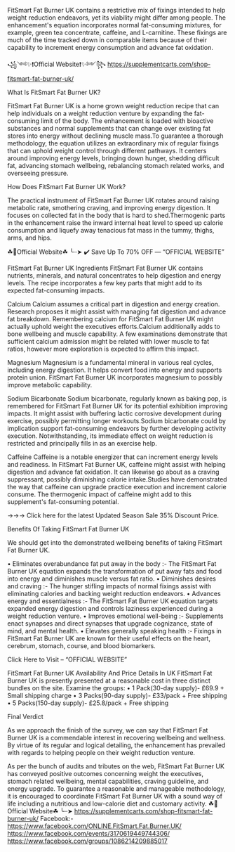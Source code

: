 FitSmart Fat Burner UK contains a restrictive mix of fixings intended to help weight reduction endeavors, yet its viability might differ among people. The enhancement's equation incorporates normal fat-consuming mixtures, for example, green tea concentrate, caffeine, and L-carnitine. These fixings are much of the time tracked down in comparable items because of their capability to increment energy consumption and advance fat oxidation.

꧁༺✨❗Official Website❗✨༻꧂
https://supplementcarts.com/shop-fitsmart-fat-burner-uk/

What Is FitSmart Fat Burner UK?	

FitSmart Fat Burner UK is a home grown weight reduction recipe that can help individuals on a weight reduction venture by expanding the fat-consuming limit of the body. The enhancement is loaded with bioactive substances and normal supplements that can change over existing fat stores into energy without declining muscle mass.To guarantee a thorough methodology, the equation utilizes an extraordinary mix of regular fixings that can uphold weight control through different pathways. It centers around improving energy levels, bringing down hunger, shedding difficult fat, advancing stomach wellbeing, rebalancing stomach related works, and overseeing pressure.

How Does FitSmart Fat Burner UK Work?

The practical instrument of FitSmart Fat Burner UK rotates around raising metabolic rate, smothering craving, and improving energy digestion. It focuses on collected fat in the body that is hard to shed.Thermogenic parts in the enhancement raise the inward internal heat level to speed up calorie consumption and liquefy away tenacious fat mass in the tummy, thighs, arms, and hips.

☘📣Official Website☘ ╰┈➤ ✔️ Save Up To 70% OFF — “OFFICIAL WEBSITE”

FitSmart Fat Burner UK Ingredients
FitSmart Fat Burner UK contains nutrients, minerals, and natural concentrates to help digestion and energy levels. The recipe incorporates a few key parts that might add to its expected fat-consuming impacts.

Calcium
Calcium assumes a critical part in digestion and energy creation. Research proposes it might assist with managing fat digestion and advance fat breakdown. Remembering calcium for FitSmart Fat Burner UK might actually uphold weight the executives efforts.Calcium additionally adds to bone wellbeing and muscle capability. A few examinations demonstrate that sufficient calcium admission might be related with lower muscle to fat ratios, however more exploration is expected to affirm this impact.

Magnesium
Magnesium is a fundamental mineral in various real cycles, including energy digestion. It helps convert food into energy and supports protein union. FitSmart Fat Burner UK incorporates magnesium to possibly improve metabolic capability.

Sodium Bicarbonate
Sodium bicarbonate, regularly known as baking pop, is remembered for FitSmart Fat Burner UK for its potential exhibition improving impacts. It might assist with buffering lactic corrosive development during exercise, possibly permitting longer workouts.Sodium bicarbonate could by implication support fat-consuming endeavors by further developing activity execution. Notwithstanding, its immediate effect on weight reduction is restricted and principally fills in as an exercise help.

Caffeine
Caffeine is a notable energizer that can increment energy levels and readiness. In FitSmart Fat Burner UK, caffeine might assist with helping digestion and advance fat oxidation. It can likewise go about as a craving suppressant, possibly diminishing calorie intake.Studies have demonstrated the way that caffeine can upgrade practice execution and increment calorie consume. The thermogenic impact of caffeine might add to this supplement's fat-consuming potential.

→→→ Click here for the latest Updated Season Sale 35% Discount Price.

Benefits Of Taking FitSmart Fat Burner UK

We should get into the demonstrated wellbeing benefits of taking FitSmart Fat Burner UK.

•	Eliminates overabundance fat put away in the body :- The FitSmart Fat Burner UK equation expands the transformation of put away fats and food into energy and diminishes muscle versus fat ratio.
•	Diminishes desires and craving :- The hunger stifling impacts of normal fixings assist with eliminating calories and backing weight reduction endeavors.
•	Advances energy and essentialness :- The FitSmart Fat Burner UK equation targets expanded energy digestion and controls laziness experienced during a weight reduction venture.
•	Improves emotional well-being :- Supplements enact synapses and direct synapses that upgrade cognizance, state of mind, and mental health.
•	Elevates generally speaking health :- Fixings in FitSmart Fat Burner UK are known for their useful effects on the heart, cerebrum, stomach, course, and blood biomarkers.

Click Here to Visit – “OFFICIAL WEBSITE”

FitSmart Fat Burner UK Availability And Price Details In UK
FitSmart Fat Burner UK is presently presented at a reasonable cost in three distinct bundles on the site. Examine the groups:
•	1 Pack(30-day supply)- £69.9 + Small shipping charge
•	3 Packs(90-day supply)- £33/pack + Free shipping
•	5 Packs(150-day supply)- £25.8/pack + Free shipping

Final Verdict

As we approach the finish of the survey, we can say that FitSmart Fat Burner UK is a commendable interest in recovering wellbeing and wellness. By virtue of its regular and logical detailing, the enhancement has prevailed with regards to helping people on their weight reduction venture.

As per the bunch of audits and tributes on the web, FitSmart Fat Burner UK has conveyed positive outcomes concerning weight the executives, stomach related wellbeing, mental capabilities, craving guideline, and energy upgrade. To guarantee a reasonable and manageable methodology, it is encouraged to coordinate FitSmart Fat Burner UK with a sound way of life including a nutritious and low-calorie diet and customary activity.
☘📣Official Website☘ ╰┈➤ https://supplementcarts.com/shop-fitsmart-fat-burner-uk/
Facebook:-
https://www.facebook.com/ONLINE.FitSmart.Fat.Burner.UK/
https://www.facebook.com/events/3170619449744306/
https://www.facebook.com/groups/1086214209885017
